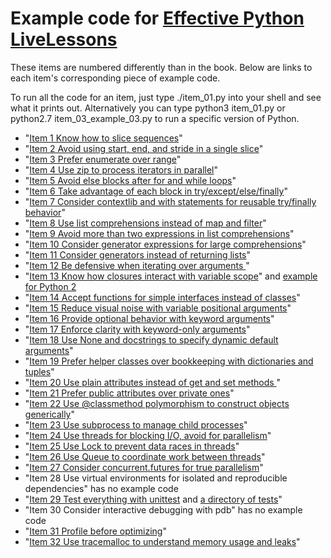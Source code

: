 # Example code for [Effective Python LiveLessons](http://www.informit.com/store/effective-python-livelessons-video-training-downloadable-9780134175164)

These items are numbered differently than in the book. Below are links to each item's corresponding piece of example code.

To run all the code for an item, just type ./item_01.py into your shell and see what it prints out. Alternatively you can type python3 item_01.py or python2.7 item_03_example_03.py to run a specific version of Python.

- "[Item 1 Know how to slice sequences](example_code/item_05.py)"
- "[Item 2 Avoid using start, end, and stride in a single slice](example_code/item_05.py)"
- "[Item 3 Prefer enumerate over range](example_code/item_10.py)"
- "[Item 4 Use zip to process iterators in parallel](example_code/item_11.py)"
- "[Item 5 Avoid else blocks after for and while loops](example_code/item_12.py)"
- "[Item 6 Take advantage of each block in try/except/else/finally](example_code/item_13.py)"
- "[Item 7 Consider contextlib and with statements for reusable try/finally behavior](example_code/item_43.py)"
- "[Item 8 Use list comprehensions instead of map and filter](example_code/item_07.py)"
- "[Item 9 Avoid more than two expressions in list comprehensions](example_code/item_08.py)"
- "[Item 10 Consider generator expressions for large comprehensions](example_code/item_09.py)"
- "[Item 11 Consider generators instead of returning lists](example_code/item_16.py)"
- "[Item 12 Be defensive when iterating over arguments ](example_code/item_17.py)"
- "[Item 13 Know how closures interact with variable scope](example_code/item_15.py)" and [example for Python 2](example_code/item_15_example_09.py)
- "[Item 14 Accept functions for simple interfaces instead of classes](example_code/item_23.py)"
- "[Item 15 Reduce visual noise with variable positional arguments](example_code/item_19.py)"
- "[Item 16 Provide optional behavior with keyword arguments](example_code/item_19.py)"
- "[Item 17 Enforce clarity with keyword-only arguments](example_code/item_21.py)"
- "[Item 18 Use None and docstrings to specify dynamic default arguments](example_code/item_20.py)"
- "[Item 19 Prefer helper classes over bookkeeping with dictionaries and tuples](example_code/item_22.py)"
- "[Item 20 Use plain attributes instead of get and set methods ](example_code/item_29.py)"
- "[Item 21 Prefer public attributes over private ones](example_code/item_27.py)"
- "[Item 22 Use @classmethod polymorphism to construct objects generically](example_code/item_24.py)"
- "[Item 23 Use subprocess to manage child processes](example_code/item_36.py)"
- "[Item 24 Use threads for blocking I/O, avoid for parallelism](example_code/item_37.py)"
- "[Item 25 Use Lock to prevent data races in threads](example_code/item_38.py)"
- "[Item 26 Use Queue to coordinate work between threads](example_code/item_39.py)"
- "[Item 27 Consider concurrent.futures for true parallelism](example_code/item_41.py)"
- "Item 28 Use virtual environments for isolated and reproducible dependencies" has no example code
- "[Item 29 Test everything with unittest](example_code/item_56.py) and [a directory of tests](example_code/item_56/testing)"
- "Item 30 Consider interactive debugging with pdb" has no example code
- "[Item 31 Profile before optimizing](example_code/item_58.py)"
- "[Item 32 Use tracemalloc to understand memory usage and leaks](example_code/item_59/tracemalloc)"
